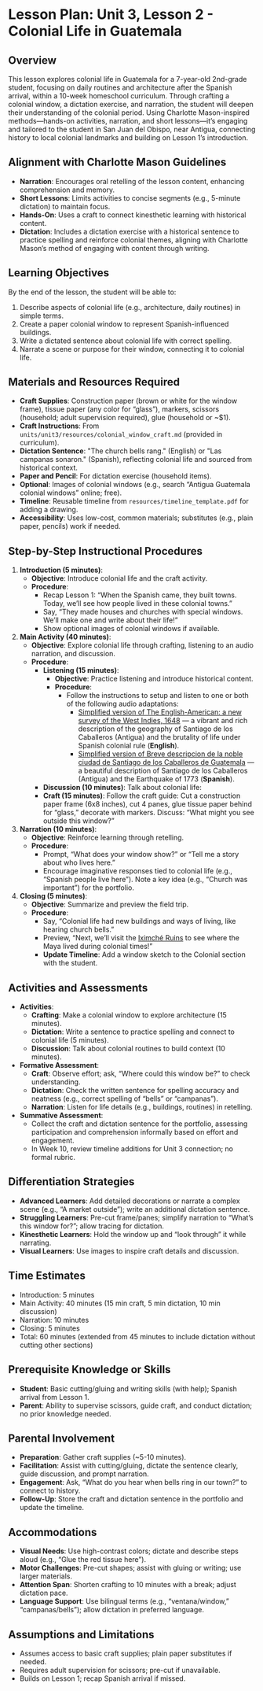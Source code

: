 # Lesson Plan: Unit 3, Lesson 2 - Colonial Life in Guatemala

## Overview
This lesson explores colonial life in Guatemala for a 7-year-old 2nd-grade student, focusing on daily routines and architecture after the Spanish arrival, within a 10-week homeschool curriculum. Through crafting a colonial window, a dictation exercise, and narration, the student will deepen their understanding of the colonial period. Using Charlotte Mason-inspired methods—hands-on activities, narration, and short lessons—it’s engaging and tailored to the student in San Juan del Obispo, near Antigua, connecting history to local colonial landmarks and building on Lesson 1’s introduction.

## Alignment with Charlotte Mason Guidelines
- **Narration**: Encourages oral retelling of the lesson content, enhancing comprehension and memory.
- **Short Lessons**: Limits activities to concise segments (e.g., 5-minute dictation) to maintain focus.
- **Hands-On**: Uses a craft to connect kinesthetic learning with historical content.
- **Dictation**: Includes a dictation exercise with a historical sentence to practice spelling and reinforce colonial themes, aligning with Charlotte Mason’s method of engaging with content through writing.

## Learning Objectives
By the end of the lesson, the student will be able to:
1. Describe aspects of colonial life (e.g., architecture, daily routines) in simple terms.
2. Create a paper colonial window to represent Spanish-influenced buildings.
3. Write a dictated sentence about colonial life with correct spelling.
4. Narrate a scene or purpose for their window, connecting it to colonial life.

## Materials and Resources Required
- **Craft Supplies**: Construction paper (brown or white for the window frame), tissue paper (any color for “glass”), markers, scissors (household; adult supervision required), glue (household or ~$1).
- **Craft Instructions**: From `units/unit3/resources/colonial_window_craft.md` (provided in curriculum).
- **Dictation Sentence**: "The church bells rang." (English) or "Las campanas sonaron." (Spanish), reflecting colonial life and sourced from historical context.
- **Paper and Pencil**: For dictation exercise (household items).
- **Optional**: Images of colonial windows (e.g., search “Antigua Guatemala colonial windows” online; free).
- **Timeline**: Reusable timeline from `resources/timeline_template.pdf` for adding a drawing.
- **Accessibility**: Uses low-cost, common materials; substitutes (e.g., plain paper, pencils) work if needed.

## Step-by-Step Instructional Procedures
1. **Introduction (5 minutes)**:
   - **Objective**: Introduce colonial life and the craft activity.
   - **Procedure**:
     - Recap Lesson 1: “When the Spanish came, they built towns. Today, we’ll see how people lived in these colonial towns.”
     - Say, “They made houses and churches with special windows. We’ll make one and write about their life!”
     - Show optional images of colonial windows if available.
2. **Main Activity (40 minutes)**:
   - **Objective**: Explore colonial life through crafting, listening to an audio narration, and discussion.
   - **Procedure**:
     - **Listening (15 minutes)**:
       - **Objective**: Practice listening and introduce historical content.
       - **Procedure**:
         - Follow the instructions to setup and listen to one or both of the following audio adaptations:
            - [Simplified version of The English-American: a new survey of the West Indies, 1648](resources/A_new_survey_of_the_West_Indies_Simplified.md) — a vibrant and rich description of the geography of Santiago de los Caballeros (Antigua) and the brutality of life under Spanish colonial rule (**English**).
            - [Simplified version of Breve descripcion de la noble ciudad de Santiago de los Caballeros de Guatemala](resources/Breve_descripcion_de_Santiago_de_los_Caballeros_Simplified.md) — a beautiful description of Santiago de los Caballeros (Antigua) and the Earthquake of 1773 (**Spanish**).
      - **Discussion (10 minutes)**: Talk about colonial life:
      - **Craft (15 minutes)**: Follow the craft guide: Cut a construction paper frame (6x8 inches), cut 4 panes, glue tissue paper behind for “glass,” decorate with markers. Discuss: “What might you see outside this window?”
3. **Narration (10 minutes)**:
   - **Objective**: Reinforce learning through retelling.
   - **Procedure**:
     - Prompt, “What does your window show?” or “Tell me a story about who lives here.”
     - Encourage imaginative responses tied to colonial life (e.g., “Spanish people live here”). Note a key idea (e.g., “Church was important”) for the portfolio.
4. **Closing (5 minutes)**:
   - **Objective**: Summarize and preview the field trip.
   - **Procedure**:
     - Say, “Colonial life had new buildings and ways of living, like hearing church bells.”
     - Preview, “Next, we’ll visit the [Iximché Ruins](field_trip.md) to see where the Maya lived during colonial times!”
     - **Update Timeline**: Add a window sketch to the Colonial section with the student.

## Activities and Assessments
- **Activities**:
  - **Crafting**: Make a colonial window to explore architecture (15 minutes).
  - **Dictation**: Write a sentence to practice spelling and connect to colonial life (5 minutes).
  - **Discussion**: Talk about colonial routines to build context (10 minutes).
- **Formative Assessment**:
  - **Craft**: Observe effort; ask, “Where could this window be?” to check understanding.
  - **Dictation**: Check the written sentence for spelling accuracy and neatness (e.g., correct spelling of “bells” or “campanas”).
  - **Narration**: Listen for life details (e.g., buildings, routines) in retelling.
- **Summative Assessment**:
  - Collect the craft and dictation sentence for the portfolio, assessing participation and comprehension informally based on effort and engagement.
  - In Week 10, review timeline additions for Unit 3 connection; no formal rubric.

## Differentiation Strategies
- **Advanced Learners**: Add detailed decorations or narrate a complex scene (e.g., “A market outside”); write an additional dictation sentence.
- **Struggling Learners**: Pre-cut frame/panes; simplify narration to “What’s this window for?”; allow tracing for dictation.
- **Kinesthetic Learners**: Hold the window up and “look through” it while narrating.
- **Visual Learners**: Use images to inspire craft details and discussion.

## Time Estimates
- Introduction: 5 minutes
- Main Activity: 40 minutes (15 min craft, 5 min dictation, 10 min discussion)
- Narration: 10 minutes
- Closing: 5 minutes
- Total: 60 minutes (extended from 45 minutes to include dictation without cutting other sections)

## Prerequisite Knowledge or Skills
- **Student**: Basic cutting/gluing and writing skills (with help); Spanish arrival from Lesson 1.
- **Parent**: Ability to supervise scissors, guide craft, and conduct dictation; no prior knowledge needed.

## Parental Involvement
- **Preparation**: Gather craft supplies (~5-10 minutes).
- **Facilitation**: Assist with cutting/gluing, dictate the sentence clearly, guide discussion, and prompt narration.
- **Engagement**: Ask, “What do you hear when bells ring in our town?” to connect to history.
- **Follow-Up**: Store the craft and dictation sentence in the portfolio and update the timeline.

## Accommodations
- **Visual Needs**: Use high-contrast colors; dictate and describe steps aloud (e.g., “Glue the red tissue here”).
- **Motor Challenges**: Pre-cut shapes; assist with gluing or writing; use larger materials.
- **Attention Span**: Shorten crafting to 10 minutes with a break; adjust dictation pace.
- **Language Support**: Use bilingual terms (e.g., “ventana/window,” “campanas/bells”); allow dictation in preferred language.

## Assumptions and Limitations
- Assumes access to basic craft supplies; plain paper substitutes if needed.
- Requires adult supervision for scissors; pre-cut if unavailable.
- Builds on Lesson 1; recap Spanish arrival if missed.
